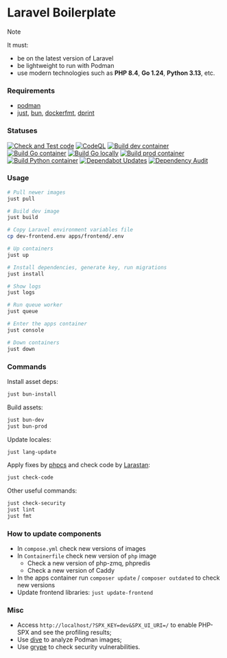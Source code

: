 # Laravel Boilerplate

> [!NOTE]
> It must:
>
> - be on the latest version of Laravel
> - be lightweight to run with Podman
> - use modern technologies such as **PHP 8.4**, **Go 1.24**, **Python 3.13**, etc.

### Requirements

- [podman](https://podman.io)
- [just](https://github.com/casey/just), [bun](https://bun.sh), [dockerfmt](https://github.com/reteps/dockerfmt), [dprint](https://github.com/dprint/dprint)

### Statuses

[![Check and Test code](https://github.com/egorsmkv/laravel-boilerplate/actions/workflows/check-and-test.yml/badge.svg)](https://github.com/egorsmkv/laravel-boilerplate/actions/workflows/check-and-test.yml)
[![CodeQL](https://github.com/egorsmkv/laravel-boilerplate/actions/workflows/github-code-scanning/codeql/badge.svg)](https://github.com/egorsmkv/laravel-boilerplate/actions/workflows/github-code-scanning/codeql)
[![Build dev container](https://github.com/egorsmkv/laravel-boilerplate/actions/workflows/build-dev-container.yml/badge.svg)](https://github.com/egorsmkv/laravel-boilerplate/actions/workflows/build-dev-container.yml)
[![Build Go container](https://github.com/egorsmkv/laravel-boilerplate/actions/workflows/build-go-container.yml/badge.svg)](https://github.com/egorsmkv/laravel-boilerplate/actions/workflows/build-go-container.yml)
[![Build Go locally](https://github.com/egorsmkv/laravel-boilerplate/actions/workflows/build-go-local.yml/badge.svg)](https://github.com/egorsmkv/laravel-boilerplate/actions/workflows/build-go-local.yml)
[![Build prod container](https://github.com/egorsmkv/laravel-boilerplate/actions/workflows/build-prod-container.yml/badge.svg)](https://github.com/egorsmkv/laravel-boilerplate/actions/workflows/build-prod-container.yml)
[![Build Python container](https://github.com/egorsmkv/laravel-boilerplate/actions/workflows/build-python-container.yml/badge.svg)](https://github.com/egorsmkv/laravel-boilerplate/actions/workflows/build-python-container.yml)
[![Dependabot Updates](https://github.com/egorsmkv/laravel-boilerplate/actions/workflows/dependabot/dependabot-updates/badge.svg)](https://github.com/egorsmkv/laravel-boilerplate/actions/workflows/dependabot/dependabot-updates)
[![Dependency Audit](https://github.com/egorsmkv/laravel-boilerplate/actions/workflows/dependency-audit.yml/badge.svg)](https://github.com/egorsmkv/laravel-boilerplate/actions/workflows/dependency-audit.yml)

### Usage

```bash
# Pull newer images
just pull

# Build dev image
just build

# Copy Laravel environment variables file
cp dev-frontend.env apps/frontend/.env

# Up containers
just up

# Install dependencies, generate key, run migrations
just install

# Show logs
just logs

# Run queue worker
just queue

# Enter the apps container
just console

# Down containers
just down
```

### Commands

Install asset deps:

```bash
just bun-install
```

Build assets:

```bash
just bun-dev
just bun-prod
```

Update locales:

```bash
just lang-update
```

Apply fixes by [phpcs](https://github.com/squizlabs/PHP_CodeSniffer) and check code by [Larastan](https://github.com/larastan/larastan):

```bash
just check-code
```

Other useful commands:

```bash
just check-security
just lint
just fmt
```

### How to update components

- In `compose.yml` check new versions of images
- In `Containerfile` check new version of `php` image
  - Check a new version of php-zmq, phpredis
  - Check a new version of Caddy
- In the apps container run `composer update` / `composer outdated` to check new versions
- Update frontend libraries: `just update-frontend`

### Misc

- Access `http://localhost/?SPX_KEY=dev&SPX_UI_URI=/` to enable PHP-SPX and see the profiling results;
- Use [dive](https://github.com/wagoodman/dive) to analyze Podman images;
- Use [grype](https://github.com/anchore/grype) to check security vulnerabilities.
